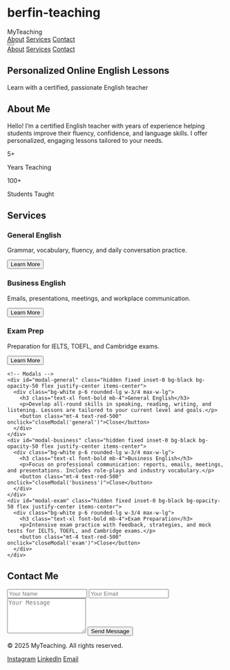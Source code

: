 # berfin-teaching
<!DOCTYPE html>
<html lang="en">
<head>
  <meta charset="UTF-8" />
  <meta name="viewport" content="width=device-width, initial-scale=1.0" />
  <title>Teaching Website</title>
  <link href="https://cdn.jsdelivr.net/npm/tailwindcss@2.2.19/dist/tailwind.min.css" rel="stylesheet">
  <script>
    function toggleMenu() {
      const menu = document.getElementById('mobile-menu');
      menu.classList.toggle('hidden');
    }
    function openModal(service) {
      document.getElementById(`modal-${service}`).classList.remove('hidden');
    }
    function closeModal(service) {
      document.getElementById(`modal-${service}`).classList.add('hidden');
    }
    function validateForm() {
      const name = document.forms["contactForm"]["name"].value;
      const email = document.forms["contactForm"]["email"].value;
      const message = document.forms["contactForm"]["message"].value;
      if (!name || !email || !message) {
        alert("Please fill out all fields.");
        return false;
      }
      return true;
    }
  </script>
</head>
<body class="font-sans antialiased text-gray-900 scroll-smooth">
  <!-- Navigation -->
  <nav class="bg-white shadow fixed w-full z-10">
    <div class="max-w-6xl mx-auto px-4">
      <div class="flex justify-between items-center py-4">
        <div class="text-2xl font-bold">MyTeaching</div>
        <div class="hidden md:flex space-x-6">
          <a href="#about" class="hover:text-blue-600">About</a>
          <a href="#services" class="hover:text-blue-600">Services</a>
          <a href="#contact" class="hover:text-blue-600">Contact</a>
        </div>
        <div class="md:hidden">
          <button onclick="toggleMenu()">
            <svg class="w-6 h-6" fill="none" stroke="currentColor" viewBox="0 0 24 24">
              <path stroke-linecap="round" stroke-linejoin="round" stroke-width="2" d="M4 6h16M4 12h16M4 18h16"></path>
            </svg>
          </button>
        </div>
      </div>
    </div>
    <div id="mobile-menu" class="hidden md:hidden px-4 pb-4">
      <a href="#about" class="block py-2">About</a>
      <a href="#services" class="block py-2">Services</a>
      <a href="#contact" class="block py-2">Contact</a>
    </div>
  </nav>

  <!-- Hero Section -->
  <section class="bg-gradient-to-r from-blue-500 to-indigo-600 text-white text-center py-32" id="hero">
    <h1 class="text-4xl font-bold mb-4">Personalized Online English Lessons</h1>
    <p class="text-xl">Learn with a certified, passionate English teacher</p>
  </section>

  <!-- About Section -->
  <section id="about" class="py-20 px-4 max-w-6xl mx-auto">
    <h2 class="text-3xl font-bold text-center mb-10">About Me</h2>
    <div class="grid md:grid-cols-2 gap-10">
      <p>Hello! I’m a certified English teacher with years of experience helping students improve their fluency, confidence, and language skills. I offer personalized, engaging lessons tailored to your needs.</p>
      <div class="flex space-x-8">
        <div>
          <p class="text-4xl font-bold text-blue-600">5+</p>
          <p>Years Teaching</p>
        </div>
        <div>
          <p class="text-4xl font-bold text-blue-600">100+</p>
          <p>Students Taught</p>
        </div>
      </div>
    </div>
  </section>

  <!-- Services Section -->
  <section id="services" class="bg-gray-100 py-20 px-4">
    <h2 class="text-3xl font-bold text-center mb-10">Services</h2>
    <div class="grid md:grid-cols-3 gap-8 max-w-6xl mx-auto">
      <div class="bg-white p-6 rounded-lg shadow hover:shadow-lg transition" onclick="openModal('general')">
        <h3 class="text-xl font-semibold mb-2">General English</h3>
        <p>Grammar, vocabulary, fluency, and daily conversation practice.</p>
        <button class="text-blue-600 mt-4">Learn More</button>
      </div>
      <div class="bg-white p-6 rounded-lg shadow hover:shadow-lg transition" onclick="openModal('business')">
        <h3 class="text-xl font-semibold mb-2">Business English</h3>
        <p>Emails, presentations, meetings, and workplace communication.</p>
        <button class="text-blue-600 mt-4">Learn More</button>
      </div>
      <div class="bg-white p-6 rounded-lg shadow hover:shadow-lg transition" onclick="openModal('exam')">
        <h3 class="text-xl font-semibold mb-2">Exam Prep</h3>
        <p>Preparation for IELTS, TOEFL, and Cambridge exams.</p>
        <button class="text-blue-600 mt-4">Learn More</button>
      </div>
    </div>

    <!-- Modals -->
    <div id="modal-general" class="hidden fixed inset-0 bg-black bg-opacity-50 flex justify-center items-center">
      <div class="bg-white p-6 rounded-lg w-3/4 max-w-lg">
        <h3 class="text-xl font-bold mb-4">General English</h3>
        <p>Develop all-round skills in speaking, reading, writing, and listening. Lessons are tailored to your current level and goals.</p>
        <button class="mt-4 text-red-500" onclick="closeModal('general')">Close</button>
      </div>
    </div>
    <div id="modal-business" class="hidden fixed inset-0 bg-black bg-opacity-50 flex justify-center items-center">
      <div class="bg-white p-6 rounded-lg w-3/4 max-w-lg">
        <h3 class="text-xl font-bold mb-4">Business English</h3>
        <p>Focus on professional communication: reports, emails, meetings, and presentations. Includes role-plays and industry vocabulary.</p>
        <button class="mt-4 text-red-500" onclick="closeModal('business')">Close</button>
      </div>
    </div>
    <div id="modal-exam" class="hidden fixed inset-0 bg-black bg-opacity-50 flex justify-center items-center">
      <div class="bg-white p-6 rounded-lg w-3/4 max-w-lg">
        <h3 class="text-xl font-bold mb-4">Exam Preparation</h3>
        <p>Intensive exam practice with feedback, strategies, and mock tests for IELTS, TOEFL, and Cambridge exams.</p>
        <button class="mt-4 text-red-500" onclick="closeModal('exam')">Close</button>
      </div>
    </div>
  </section>

  <!-- Contact Section -->
  <section id="contact" class="py-20 px-4 max-w-3xl mx-auto">
    <h2 class="text-3xl font-bold text-center mb-10">Contact Me</h2>
    <form name="contactForm" onsubmit="return validateForm()" class="space-y-6">
      <input type="text" name="name" placeholder="Your Name" class="w-full border p-3 rounded" required>
      <input type="email" name="email" placeholder="Your Email" class="w-full border p-3 rounded" required>
      <textarea name="message" rows="5" placeholder="Your Message" class="w-full border p-3 rounded" required></textarea>
      <button type="submit" class="bg-blue-600 text-white py-2 px-6 rounded hover:bg-blue-700">Send Message</button>
    </form>
  </section>

  <!-- Footer -->
  <footer class="bg-gray-800 text-white py-6">
    <div class="max-w-6xl mx-auto px-4 flex justify-between items-center">
      <p>&copy; 2025 MyTeaching. All rights reserved.</p>
      <div class="flex space-x-4">
        <a href="#" class="hover:text-blue-400">Instagram</a>
        <a href="#" class="hover:text-blue-400">LinkedIn</a>
        <a href="#" class="hover:text-blue-400">Email</a>
      </div>
    </div>
  </footer>
</body>
</html>
